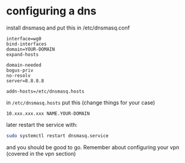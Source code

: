 # configuring a dns

install dnsmasq and put this in /etc/dnsmasq.conf
```
interface=wg0
bind-interfaces
domain=YOUR-DOMAIN
expand-hosts
 
domain-needed
bogus-priv
no-resolv
server=8.8.8.8
 
addn-hosts=/etc/dnsmasq.hosts
```

in `/etc/dnsmasq.hosts` put this (change things for your case)
```
10.xxx.xxx.xxx NAME.YOUR-DOMAIN
```

later restart the service with:
```sh
sudo systemctl restart dnsmasq.service
```

and you should be good to go.
Remember about configuring your vpn (covered in the vpn section)
